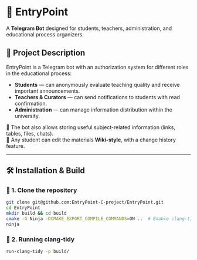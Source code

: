 # 🚀 EntryPoint

A **Telegram Bot** designed for students, teachers, administration, and educational process organizers.

## 📌 Project Description

EntryPoint is a Telegram bot with an authorization system for different roles in the educational process:

- **Students** — can anonymously evaluate teaching quality and receive important announcements.
- **Teachers & Curators** — can send notifications to students with read confirmation.
- **Administration** — can manage information distribution within the university.

🔹 The bot also allows storing useful subject-related information (links, tables, files, chats).  
🔹 Any student can edit the materials **Wiki-style**, with a change history feature.

---

## 🛠 Installation & Build

### 🔹 1. Clone the repository
```sh
git clone git@github.com:EntryPoint-C-project/EntryPoint.git
cd EntryPoint
mkdir build && cd build  
cmake -G Ninja -DCMAKE_EXPORT_COMPILE_COMMANDS=ON ..  # Enable clang-tidy support
ninja
``` 
### 🔹 2. Running clang-tidy
```sh
run-clang-tidy -p build/
```